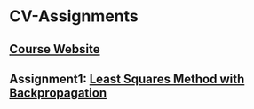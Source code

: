 # CV-Assignments
## [Course Website](https://sites.google.com/view/nsysu-dvlab/courses/computer-vision-2022)
## Assignment1: [Least Squares Method with Backpropagation](https://sites.google.com/view/nsysu-dvlab/courses/computer-vision-2022/assignment-1)
